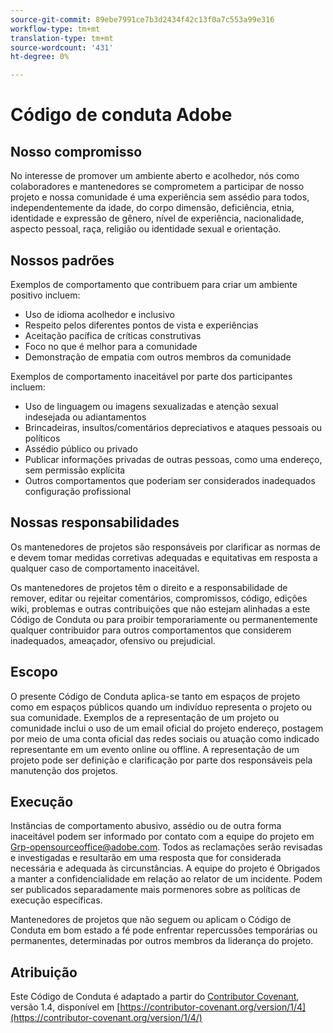 ```yaml
---
source-git-commit: 89ebe7991ce7b3d2434f42c13f0a7c553a99e316
workflow-type: tm+mt
translation-type: tm+mt
source-wordcount: '431'
ht-degree: 0%

---
```

# Código de conduta Adobe

## Nosso compromisso

No interesse de promover um ambiente aberto e acolhedor, nós como
colaboradores e mantenedores se comprometem a participar de nosso projeto e
nossa comunidade é uma experiência sem assédio para todos, independentemente da idade, do corpo
dimensão, deficiência, etnia, identidade e expressão de gênero, nível de experiência,
nacionalidade, aspecto pessoal, raça, religião ou identidade sexual e
orientação.

## Nossos padrões

Exemplos de comportamento que contribuem para criar um ambiente positivo
incluem:

* Uso de idioma acolhedor e inclusivo
* Respeito pelos diferentes pontos de vista e experiências
* Aceitação pacífica de críticas construtivas
* Foco no que é melhor para a comunidade
* Demonstração de empatia com outros membros da comunidade

Exemplos de comportamento inaceitável por parte dos participantes incluem:

* Uso de linguagem ou imagens sexualizadas e atenção sexual indesejada ou
adiantamentos
* Brincadeiras, insultos/comentários depreciativos e ataques pessoais ou políticos
* Assédio público ou privado
* Publicar informações privadas de outras pessoas, como uma
endereço, sem permissão explícita
* Outros comportamentos que poderiam ser considerados inadequados
configuração profissional

## Nossas responsabilidades

Os mantenedores de projetos são responsáveis por clarificar as normas de
e devem tomar medidas corretivas adequadas e equitativas em
resposta a qualquer caso de comportamento inaceitável.

Os mantenedores de projetos têm o direito e a responsabilidade de remover, editar ou
rejeitar comentários, compromissos, código, edições wiki, problemas e outras contribuições
que não estejam alinhadas a este Código de Conduta ou para proibir temporariamente ou
permanentemente qualquer contribuidor para outros comportamentos que considerem inadequados,
ameaçador, ofensivo ou prejudicial.

## Escopo

O presente Código de Conduta aplica-se tanto em espaços de projeto como em espaços públicos
quando um indivíduo representa o projeto ou sua comunidade. Exemplos de
a representação de um projeto ou comunidade inclui o uso de um email oficial do projeto
endereço, postagem por meio de uma conta oficial das redes sociais ou atuação como indicado
representante em um evento online ou offline. A representação de um projeto pode ser
definição e clarificação por parte dos responsáveis pela manutenção dos projetos.

## Execução

Instâncias de comportamento abusivo, assédio ou de outra forma inaceitável podem ser
informado por contato com a equipe do projeto em Grp-opensourceoffice@adobe.com. Todos
as reclamações serão revisadas e investigadas e resultarão em uma resposta que
for considerada necessária e adequada às circunstâncias. A equipe do projeto é
Obrigados a manter a confidencialidade em relação ao relator de um incidente.
Podem ser publicados separadamente mais pormenores sobre as políticas de execução específicas.

Mantenedores de projetos que não seguem ou aplicam o Código de Conduta em bom estado
a fé pode enfrentar repercussões temporárias ou permanentes, determinadas por outros
membros da liderança do projeto.

## Atribuição

Este Código de Conduta é adaptado a partir do [Contributor Covenant](https://contributor-covenant.org), versão 1.4,
disponível em [https://contributor-covenant.org/version/1/4](https://contributor-covenant.org/version/1/4/)
